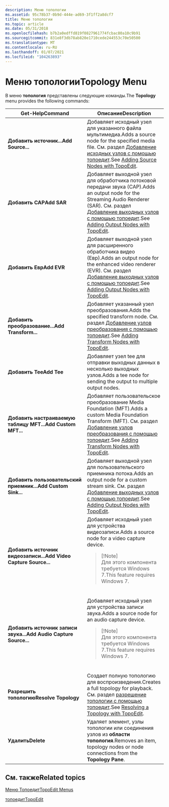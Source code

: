 ```yaml
---
description: Меню топологии
ms.assetid: 95c78b37-0b9d-444e-ad69-3f1ff2a8dcf7
title: Меню топологии
ms.topic: article
ms.date: 05/31/2018
ms.openlocfilehash: b7b2a0edffd819f0827961774fcbac80a10c9b91
ms.sourcegitcommit: 831e8f3db78ab820e1710cede244553c70e50500
ms.translationtype: MT
ms.contentlocale: ru-RU
ms.lasthandoff: 01/07/2021
ms.locfileid: "104263893"
---
```

# <a name="topology-menu"></a><span data-ttu-id="b46fb-103">Меню топологии</span><span class="sxs-lookup"><span data-stu-id="b46fb-103">Topology Menu</span></span>

<span data-ttu-id="b46fb-104">В меню **топология** представлены следующие команды.</span><span class="sxs-lookup"><span data-stu-id="b46fb-104">The **Topology** menu provides the following commands:</span></span>



<table>
<colgroup>
<col style="width: 50%" />
<col style="width: 50%" />
</colgroup>
<thead>
<tr class="header">
<th><span data-ttu-id="b46fb-105">Get-Help</span><span class="sxs-lookup"><span data-stu-id="b46fb-105">Command</span></span></th>
<th><span data-ttu-id="b46fb-106">Описание</span><span class="sxs-lookup"><span data-stu-id="b46fb-106">Description</span></span></th>
</tr>
</thead>
<tbody>
<tr class="odd">
<td><span data-ttu-id="b46fb-107"><strong>Добавить источник...</strong></span><span class="sxs-lookup"><span data-stu-id="b46fb-107"><strong>Add Source...</strong></span></span></td>
<td><span data-ttu-id="b46fb-108">Добавляет исходный узел для указанного файла мультимедиа.</span><span class="sxs-lookup"><span data-stu-id="b46fb-108">Adds a source node for the specified media file.</span></span> <span data-ttu-id="b46fb-109">См. раздел <a href="adding-source-nodes-with-topoedit.md">Добавление исходных узлов с помощью топоедит</a>.</span><span class="sxs-lookup"><span data-stu-id="b46fb-109">See <a href="adding-source-nodes-with-topoedit.md">Adding Source Nodes with TopoEdit</a>.</span></span></td>
</tr>
<tr class="even">
<td><span data-ttu-id="b46fb-110"><strong>Добавить САР</strong></span><span class="sxs-lookup"><span data-stu-id="b46fb-110"><strong>Add SAR</strong></span></span></td>
<td><span data-ttu-id="b46fb-111">Добавляет выходной узел для обработчика потоковой передачи звука (САР).</span><span class="sxs-lookup"><span data-stu-id="b46fb-111">Adds an output node for the Streaming Audio Renderer (SAR).</span></span> <span data-ttu-id="b46fb-112">См. раздел <a href="adding-output-nodes-with-topoedit.md">Добавление выходных узлов с помощью топоедит</a>.</span><span class="sxs-lookup"><span data-stu-id="b46fb-112">See <a href="adding-output-nodes-with-topoedit.md">Adding Output Nodes with TopoEdit</a>.</span></span></td>
</tr>
<tr class="odd">
<td><span data-ttu-id="b46fb-113"><strong>Добавить Евр</strong></span><span class="sxs-lookup"><span data-stu-id="b46fb-113"><strong>Add EVR</strong></span></span></td>
<td><span data-ttu-id="b46fb-114">Добавляет выходной узел для расширенного обработчика видео (Евр).</span><span class="sxs-lookup"><span data-stu-id="b46fb-114">Adds an output node for the enhanced video renderer (EVR).</span></span> <span data-ttu-id="b46fb-115">См. раздел <a href="adding-output-nodes-with-topoedit.md">Добавление выходных узлов с помощью топоедит</a>.</span><span class="sxs-lookup"><span data-stu-id="b46fb-115">See <a href="adding-output-nodes-with-topoedit.md">Adding Output Nodes with TopoEdit</a>.</span></span></td>
</tr>
<tr class="even">
<td><span data-ttu-id="b46fb-116"><strong>Добавить преобразование...</strong></span><span class="sxs-lookup"><span data-stu-id="b46fb-116"><strong>Add Transform...</strong></span></span></td>
<td><span data-ttu-id="b46fb-117">Добавляет указанный узел преобразования.</span><span class="sxs-lookup"><span data-stu-id="b46fb-117">Adds the specified transform node.</span></span> <span data-ttu-id="b46fb-118">См. раздел <a href="adding-transform-nodes-with-topoedit.md">Добавление узлов преобразования с помощью топоедит</a>.</span><span class="sxs-lookup"><span data-stu-id="b46fb-118">See <a href="adding-transform-nodes-with-topoedit.md">Adding Transform Nodes with TopoEdit</a>.</span></span></td>
</tr>
<tr class="odd">
<td><span data-ttu-id="b46fb-119"><strong>Добавить Tee</strong></span><span class="sxs-lookup"><span data-stu-id="b46fb-119"><strong>Add Tee</strong></span></span></td>
<td><span data-ttu-id="b46fb-120">Добавляет узел tee для отправки выходных данных в несколько выходных узлов.</span><span class="sxs-lookup"><span data-stu-id="b46fb-120">Adds a tee node for sending the output to multiple output nodes.</span></span></td>
</tr>
<tr class="even">
<td><span data-ttu-id="b46fb-121"><strong>Добавить настраиваемую таблицу MFT...</strong></span><span class="sxs-lookup"><span data-stu-id="b46fb-121"><strong>Add Custom MFT...</strong></span></span></td>
<td><span data-ttu-id="b46fb-122">Добавляет пользовательское преобразование Media Foundation (MFT).</span><span class="sxs-lookup"><span data-stu-id="b46fb-122">Adds a custom Media Foundation Transform (MFT).</span></span> <span data-ttu-id="b46fb-123">См. раздел <a href="adding-transform-nodes-with-topoedit.md">Добавление узлов преобразования с помощью топоедит</a>.</span><span class="sxs-lookup"><span data-stu-id="b46fb-123">See <a href="adding-transform-nodes-with-topoedit.md">Adding Transform Nodes with TopoEdit</a>.</span></span></td>
</tr>
<tr class="odd">
<td><span data-ttu-id="b46fb-124"><strong>Добавить пользовательский приемник...</strong></span><span class="sxs-lookup"><span data-stu-id="b46fb-124"><strong>Add Custom Sink...</strong></span></span></td>
<td><span data-ttu-id="b46fb-125">Добавляет выходной узел для пользовательского приемника потока.</span><span class="sxs-lookup"><span data-stu-id="b46fb-125">Adds an output node for a custom stream sink.</span></span> <span data-ttu-id="b46fb-126">См. раздел <a href="adding-output-nodes-with-topoedit.md">Добавление выходных узлов с помощью топоедит</a>.</span><span class="sxs-lookup"><span data-stu-id="b46fb-126">See <a href="adding-output-nodes-with-topoedit.md">Adding Output Nodes with TopoEdit</a>.</span></span></td>
</tr>
<tr class="even">
<td><span data-ttu-id="b46fb-127"><strong>Добавить источник видеозаписи...</strong></span><span class="sxs-lookup"><span data-stu-id="b46fb-127"><strong>Add Video Capture Source...</strong></span></span></td>
<td><span data-ttu-id="b46fb-128">Добавляет исходный узел для устройства видеозаписи.</span><span class="sxs-lookup"><span data-stu-id="b46fb-128">Adds a source node for a video capture device.</span></span><br/>
<blockquote>
[!Note]<br />
<span data-ttu-id="b46fb-129">Для этого компонента требуется Windows 7.</span><span class="sxs-lookup"><span data-stu-id="b46fb-129">This feature requires Windows 7.</span></span>
</blockquote>
<br/></td>
</tr>
<tr class="odd">
<td><span data-ttu-id="b46fb-130"><strong>Добавить источник записи звука...</strong></span><span class="sxs-lookup"><span data-stu-id="b46fb-130"><strong>Add Audio Capture Source...</strong></span></span></td>
<td><span data-ttu-id="b46fb-131">Добавляет исходный узел для устройства записи звука.</span><span class="sxs-lookup"><span data-stu-id="b46fb-131">Adds a source node for an audio capture device.</span></span><br/>
<blockquote>
[!Note]<br />
<span data-ttu-id="b46fb-132">Для этого компонента требуется Windows 7.</span><span class="sxs-lookup"><span data-stu-id="b46fb-132">This feature requires Windows 7.</span></span>
</blockquote>
<br/></td>
</tr>
<tr class="even">
<td><span data-ttu-id="b46fb-133"><strong>Разрешить топологию</strong></span><span class="sxs-lookup"><span data-stu-id="b46fb-133"><strong>Resolve Topology</strong></span></span></td>
<td><span data-ttu-id="b46fb-134">Создает полную топологию для воспроизведения.</span><span class="sxs-lookup"><span data-stu-id="b46fb-134">Creates a full topology for playback.</span></span> <span data-ttu-id="b46fb-135">См. раздел <a href="resolving-a-topology-with-topoedit.md">разрешение топологии с помощью топоедит</a>.</span><span class="sxs-lookup"><span data-stu-id="b46fb-135">See <a href="resolving-a-topology-with-topoedit.md">Resolving a Topology with TopoEdit</a>.</span></span></td>
</tr>
<tr class="odd">
<td><span data-ttu-id="b46fb-136"><strong>Удалить</strong></span><span class="sxs-lookup"><span data-stu-id="b46fb-136"><strong>Delete</strong></span></span></td>
<td><span data-ttu-id="b46fb-137">Удаляет элемент, узлы топологии или соединения узлов из <strong>области топология</strong>.</span><span class="sxs-lookup"><span data-stu-id="b46fb-137">Removes an item, topology nodes or node connections from the <strong>Topology Pane</strong>.</span></span></td>
</tr>
</tbody>
</table>



 

## <a name="related-topics"></a><span data-ttu-id="b46fb-138">См. также</span><span class="sxs-lookup"><span data-stu-id="b46fb-138">Related topics</span></span>

<dl> <dt>

[<span data-ttu-id="b46fb-139">Меню Топоедит</span><span class="sxs-lookup"><span data-stu-id="b46fb-139">TopoEdit Menus</span></span>](topoedit-menus.md)
</dt> <dt>

[<span data-ttu-id="b46fb-140">топоедит</span><span class="sxs-lookup"><span data-stu-id="b46fb-140">TopoEdit</span></span>](topoedit.md)
</dt> </dl>

 

 





